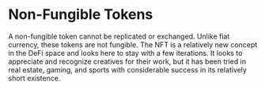 # Non-Fungible Tokens

A non-fungible token cannot be replicated or exchanged. Unlike fiat currency, these tokens are not fungible. The NFT is a relatively new concept in the DeFi space and looks here to stay with a few iterations. It looks to appreciate and recognize creatives for their work, but it has been tried in real estate, gaming, and sports with considerable success in its relatively short existence.

